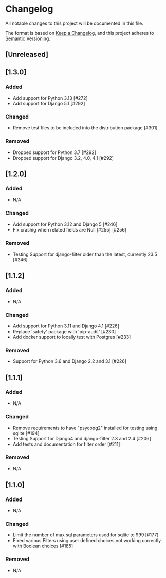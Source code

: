 # Changelog
All notable changes to this project will be documented in this file.

The format is based on [Keep a Changelog](https://keepachangelog.com/en/1.0.0/),
and this project adheres to [Semantic Versioning](https://semver.org/spec/v2.0.0.html).

## [Unreleased]

## [1.3.0]
### Added
- Add support for Python 3.13 [#272]
- Add support for Django 5.1 [#292]

### Changed
- Remove test files to be included into the distribution package [#301]

### Removed
- Dropped support for Python 3.7 [#292]
- Dropped support for Django 3.2, 4.0, 4.1 [#292]


## [1.2.0]
### Added
- N/A

### Changed
- Add support for Python 3.12 and Django 5 [#246]
- Fix crashig when related fields are Null [#255] [#256]

### Removed
- Testing Support for django-filter older than the latest, currently 23.5 [#246]


## [1.1.2]
### Added
- N/A

### Changed
- Add support for Python 3.11 and Django 4.1 [#226]
- Replace 'safety' package with 'pip-audit' [#230]
- Add docker support to locally test with Postgres [#233]

### Removed
- Support for Python 3.6 and Django 2.2 and 3.1 [#226]

## [1.1.1]
### Added
- N/A

### Changed
- Remove requirements to have "psycopg2" installed for testing using sqlite [#194]
- Testing Support for Django4 and django-filter 2.3 and 2.4 [#206]
- Add tests and documentation for filter order [#211]

### Removed
- N/A

## [1.1.0]
### Added
- N/A

### Changed
- Limit the number of max sql parameters used for sqlite to 999 [#177]
- Fixed various Filters using user defined choices not working correctly with Boolean choices [#185]

### Removed
- N/A
